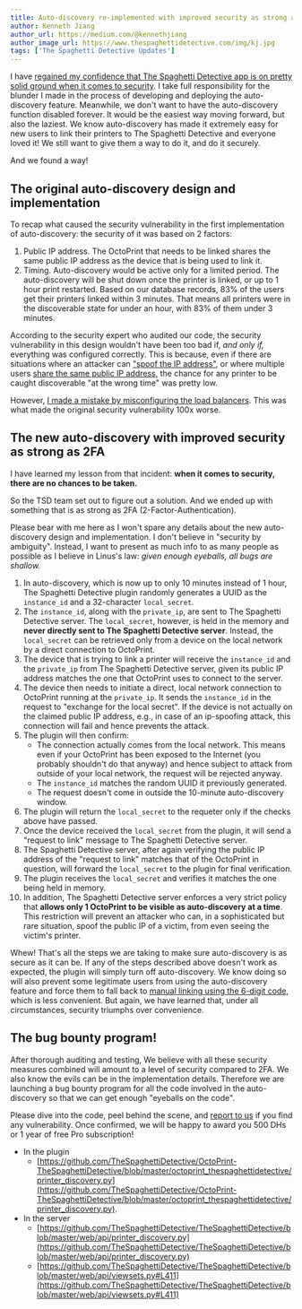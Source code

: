 ```yaml
---
title: Auto-discovery re-implemented with improved security as strong as 2FA
author: Kenneth Jiang
author_url: https://medium.com/@kennethjiang
author_image_url: https://www.thespaghettidetective.com/img/kj.jpg
tags: ['The Spaghetti Detective Updates']
---
```


I have [regained my confidence that The Spaghetti Detective app is on pretty solid ground when it comes to security](/blog/2021/09/11/security-incident-update). I take full responsibility for the blunder I made in the process of developing and deploying the auto-discovery feature. Meanwhile, we don't want to have the auto-discovery function disabled forever. It would be the easiest way moving forward, but also the laziest. We know auto-discovery has made it extremely easy for new users to link their printers to The Spaghetti Detective and everyone loved it! We still want to give them a way to do it, and do it securely.

And we found a way!

## The original auto-discovery design and implementation

<!-- truncate -->

To recap what caused the security vulnerability in the first implementation of auto-discovery: the security of it was based on 2 factors:

1. Public IP address. The OctoPrint that needs to be linked shares the same public IP address as the device that is being used to link it.
2. Timing. Auto-discovery would be active only for a limited period. The auto-discovery will be shut down once the printer is linked, or up to 1 hour print restarted. Based on our database records, 83% of the users get their printers linked within 3 minutes. That means all printers were in the discoverable state for under an hour, with 83% of them under 3 minutes.

According to the security expert who audited our code, the security vulnerability in this design wouldn't have been too bad if, *and only if,* everything was configured correctly. This is because, even if there are situations where an attacker can ["spoof the IP address"](https://www.kaspersky.com/resource-center/threats/ip-spoofing), or where multiple users [share the same public IP address](https://en.wikipedia.org/wiki/Carrier-grade_NAT), the chance for any printer to be caught discoverable "at the wrong time" was pretty low.

However, [I made a mistake by misconfiguring the load balancers](/blog/2021/08/19/what-happened-last-night#the-technical-details). This was what made the original security vulnerability 100x worse.

## The new auto-discovery with improved security as strong as 2FA

I have learned my lesson from that incident: **when it comes to security, there are no chances to be taken.**

So the TSD team set out to figure out a solution. And we ended up with something that is as strong as 2FA (2-Factor-Authentication).

Please bear with me here as I won't spare any details about the new auto-discovery design and implementation. I don't believe in "security by ambiguity". Instead, I want to present as much info to as many people as possible as I believe in Linus's law: *given enough eyeballs, all bugs are shallow.*

1. In auto-discovery, which is now up to only 10 minutes instead of 1 hour, The Spaghetti Detective plugin randomly generates a UUID as the `instance_id` and a 32-character `local_secret`.
1. The `instance_id`, along with the `private_ip`, are sent to The Spaghetti Detective server. The `local_secret`, however, is held in the memory and **never directly sent to The Spaghetti Detective server**. Instead, the `local_secret` can be retrieved only from a device on the local network by a direct connection to OctoPrint.
1. The device that is trying to link a printer will receive the `instance_id` and the `private_ip` from The Spaghetti Detective server, given its public IP address matches the one that OctoPrint uses to connect to the server.
1. The device then needs to initiate a direct, local network connection to OctoPrint running at the `private_ip`. It sends the `instance_id` in the request to "exchange for the local secret". If the device is not actually on the claimed public IP address, e.g., in case of an ip-spoofing attack, this connection will fail and hence prevents the attack.
1. The plugin will then confirm:
    - The connection actually comes from the local network. This means even if your OctoPrint has been exposed to the Internet (you probably shouldn't do that anyway) and hence subject to attack from outside of your local network, the request will be rejected anyway.
    - The `instance_id` matches the random UUID it previously generated.
    - The request doesn't come in outside the 10-minute auto-discovery window.
1. The plugin will return the `local_secret` to the requeter only if the checks above have passed.
1. Once the device received the `local_secret` from the plugin, it will send a "request to link" message to The Spaghetti Detective server.
1. The Spaghetti Detective server, after again verifying the public IP address of the "request to link" matches that of the OctoPrint in question, will forward the `local_secret` to the plugin for final verification.
1. The plugin receives the `local_secret` and verifies it matches the one being held in memory.
1. In addition, The Spaghetti Detective server enforces a very strict policy that **allows only 1 OctoPrint to be visible as auto-discovery at a time**. This restriction will prevent an attacker who can, in a sophisticated but rare situation, spoof the public IP of a victim, from even seeing the victim's printer.

Whew! That's all the steps we are taking to make sure auto-discovery is as secure as it can be. If any of the steps described above doesn't work as expected, the plugin will simply turn off auto-discovery. We know doing so will also prevent some legitimate users from using the auto-discovery feature and force them to fall back to [manual linking using the 6-digit code](/docs/user-guides/octoprint-plugin-setup-manual-link), which is less convenient. But again, we have learned that, under all circumstances, security triumphs over convenience.


## The bug bounty program!

After thorough auditing and testing, We believe with all these security measures combined will amount to a level of security compared to 2FA. We also know the evils can be in the implementation details. Therefore we are launching a bug bounty program for all the code involved in the auto-discovery so that we can get enough "eyeballs on the code".

Please dive into the code, peel behind the scene, and [report to us](mailto:support@thespaghettidetective.com) if you find any vulnerability. Once confirmed, we will be happy to award you 500 DHs or 1 year of free Pro subscription!

- In the plugin
    - [https://github.com/TheSpaghettiDetective/OctoPrint-TheSpaghettiDetective/blob/master/octoprint_thespaghettidetective/printer_discovery.py](https://github.com/TheSpaghettiDetective/OctoPrint-TheSpaghettiDetective/blob/master/octoprint_thespaghettidetective/printer_discovery.py).
- In the server
    - [https://github.com/TheSpaghettiDetective/TheSpaghettiDetective/blob/master/web/api/printer_discovery.py](https://github.com/TheSpaghettiDetective/TheSpaghettiDetective/blob/master/web/api/printer_discovery.py)
    - [https://github.com/TheSpaghettiDetective/TheSpaghettiDetective/blob/master/web/api/viewsets.py#L411](https://github.com/TheSpaghettiDetective/TheSpaghettiDetective/blob/master/web/api/viewsets.py#L411)

